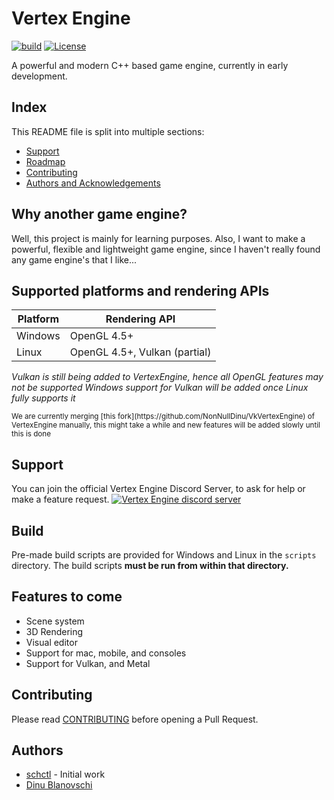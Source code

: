 # Vertex Engine

[![build](https://github.com/VertexEngine/VertexEngine/workflows/build/badge.svg)](#)
[![License](https://img.shields.io/github/license/VertexEngine/VertexEngine?color=blue)](https://github.com/VertexEngine/VertexEngine/blob/master/LICENSE)

A powerful and modern C++ based game engine, currently in early development.

## Index
This README file is split into multiple sections:
* [Support](https://github.com/VertexEngine/VertexEngine#support)
* [Roadmap](https://github.com/VertexEngine/VertexEngine#features-to-come)
* [Contributing](https://github.com/VertexEngine/VertexEngine#contributing)
* [Authors and Acknowledgements](https://github.com/VertexEngine/VertexEngine#authors)

## Why another game engine?
Well, this project is mainly for learning purposes. Also, I want to make a powerful, flexible and lightweight game engine, since I haven't really found any game engine's that I like...

## Supported platforms and rendering APIs
| Platform | Rendering API                   |
|----------|---------------------------------|
| Windows  | OpenGL 4.5+                     |
| Linux    | OpenGL 4.5+, Vulkan (partial)   |

*Vulkan is still being added to VertexEngine, hence all OpenGL features may not be supported*
*Windows support for Vulkan will be added once Linux fully supports it*

<sup>
We are currently merging [this fork](https://github.com/NonNullDinu/VkVertexEngine) of VertexEngine manually, this might take a while and new features will be added slowly until this is done
</sup>

## Support
You can join the official Vertex Engine Discord Server, to ask for help or make a feature request.
[![Vertex Engine discord server](https://discord.com/api/guilds/698193704032141402/embed.png?style=banner2)](https://discord.gg/hA5kHnK)

## Build
Pre-made build scripts are provided for Windows and Linux in the `scripts` directory. The build scripts **must be run from within that directory.**

## Features to come
* Scene system
* 3D Rendering
* Visual editor
* Support for mac, mobile, and consoles
* Support for Vulkan, and Metal

## Contributing
Please read [CONTRIBUTING](https://github.com/VertexEngine/VertexEngine/blob/master/.github/CONTRIBUTING.md) before opening a Pull Request.

## Authors
* [schctl](https://github.com/schctl) - Initial work
* [Dinu Blanovschi](https://github.com/dblanovschi)
